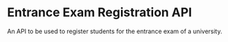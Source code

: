 # Entrance Exam Registration API

An API to be used to register students for the entrance exam of a university.